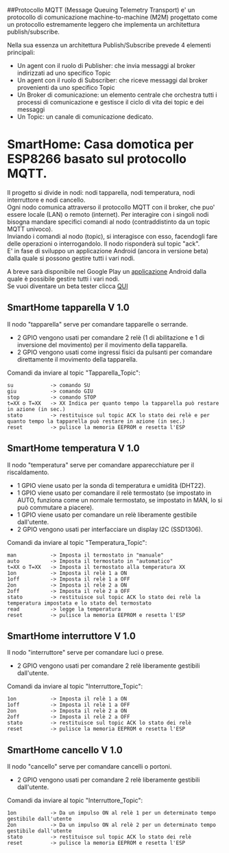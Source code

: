 ##Protocollo MQTT (Message Queuing Telemetry Transport) 
e' un protocollo di comunicazione machine-to-machine (M2M) progettato come un protocollo estremamente leggero che implementa un architettura publish/subscribe.

Nella sua essenza un architettura Publish/Subscribe prevede 4 elementi principali:
* Un agent con il ruolo di Publisher: che invia messaggi al broker indirizzati ad uno specifico Topic
* Un agent con il ruolo di Subscriber: che riceve messaggi dal broker provenienti da uno specifico Topic
* Un Broker di comunicazione: un elemento centrale che orchestra tutti i processi di comunicazione e gestisce il ciclo di vita dei topic e dei messaggi
* Un Topic: un canale di comunicazione dedicato. 



# SmartHome: Casa domotica per ESP8266 basato sul protocollo MQTT.

Il progetto si divide in nodi: nodi tapparella, nodi temperatura, nodi interruttore e nodi cancello.  
Ogni nodo comunica attraverso il protocollo MQTT con il broker, che puo' essere locale (LAN) o remoto (internet). Per interagire con i singoli nodi bisogna mandare specifici comandi al nodo (contraddistinto da un topic MQTT univoco).  
Inviando i comandi al nodo (topic), si interagisce con esso, facendogli fare delle operazioni o interrogandolo. Il nodo risponderà sul topic "ack".  
E' in fase di sviluppo un applicazione Android (ancora in versione beta) dalla quale si possono gestire tutti i vari nodi. 

A breve sarà disponibile nel Google Play un [applicazione](https://play.google.com/store/apps/details?id=roncoa.SmartHome) Android dalla quale è possibile gestire tutti i vari nodi.  
Se vuoi diventare un beta tester clicca [QUI](https://play.google.com/apps/testing/roncoa.SmartHome)  

## SmartHome tapparella V 1.0

Il nodo "tapparella" serve per comandare tapparelle o serrande.  
* 2 GPIO vengono usati per comandare 2 relè (1 di abilitazione e 1 di inversione del movimento) per il movimento della tapparella.  
* 2 GPIO vengono usati come ingressi fisici da pulsanti per comandare direttamente il movimento della tapparella.  

Comandi da inviare al topic "Tapparella_Topic":

    su            -> comando SU  
    giu           -> comando GIU  
    stop          -> comando STOP  
    t=XX o T=XX   -> XX Indica per quanto tempo la tapparella può restare in azione (in sec.)  
    stato         -> restituisce sul topic ACK lo stato dei relè e per quanto tempo la tapparella può restare in azione (in sec.)  
    reset         -> pulisce la memoria EEPROM e resetta l'ESP  

## SmartHome temperatura V 1.0

Il nodo "temperatura" serve per comandare apparecchiature per il riscaldamento.  
* 1 GPIO viene usato per la sonda di temperatura e umidità (DHT22).  
* 1 GPIO viene usato per comandare il relè termostato (se impostato in AUTO, funziona come un normale termostato, se impostato in MAN, lo si può commutare a piacere).  
* 1 GPIO viene usato per comandare un relè liberamente gestibile dall'utente.  
* 2 GPIO vengono usati per interfacciare un display I2C (SSD1306).  

Comandi da inviare al topic "Temperatura_Topic":

    man           -> Imposta il termostato in "manuale"
    auto          -> Imposta il termostato in "automatico"
    t=XX o T=XX   -> Imposta il termostato alla temperatura XX
    1on           -> Imposta il relè 1 a ON
    1off          -> Imposta il relè 1 a OFF
    2on           -> Imposta il relè 2 a ON
    2off          -> Imposta il relè 2 a OFF
    stato         -> restituisce sul topic ACK lo stato dei relè la temperatura impostata e lo stato del termostato
    read          -> legge la temperatura
    reset         -> pulisce la memoria EEPROM e resetta l'ESP

## SmartHome interruttore V 1.0

Il nodo "interruttore" serve per comandare luci o prese.  
* 2 GPIO vengono usati per comandare 2 relè liberamente gestibili dall'utente.  

Comandi da inviare al topic "Interruttore_Topic":

    1on           -> Imposta il relè 1 a ON  
    1off          -> Imposta il relè 1 a OFF  
    2on           -> Imposta il relè 2 a ON  
    2off          -> Imposta il relè 2 a OFF  
    stato         -> restituisce sul topic ACK lo stato dei relè  
    reset         -> pulisce la memoria EEPROM e resetta l'ESP  

## SmartHome cancello V 1.0

Il nodo "cancello" serve per comandare cancelli o portoni.  
* 2 GPIO vengono usati per comandare 2 relè liberamente gestibili dall'utente.  

Comandi da inviare al topic "Interruttore_Topic":

    1on           -> Da un impulso ON al relè 1 per un determinato tempo gestibile dall'utente
    2on           -> Da un impulso ON al relè 2 per un determinato tempo gestibile dall'utente
    stato         -> restituisce sul topic ACK lo stato dei relè  
    reset         -> pulisce la memoria EEPROM e resetta l'ESP  

